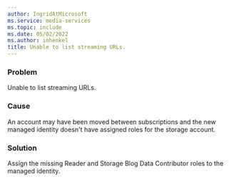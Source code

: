 ```yaml
---
author: IngridAtMicrosoft
ms.service: media-services
ms.topic: include
ms.date: 05/02/2022
ms.author: inhenkel
title: Unable to list streaming URLs.
---
```


<!-- 2203160050001645 -->

### Problem

Unable to list streaming URLs.

### Cause

An account may have been moved between subscriptions and the new managed identity doesn't have assigned roles for the storage account.

### Solution

Assign the missing Reader and Storage Blog Data Contributor roles to the managed identity.
